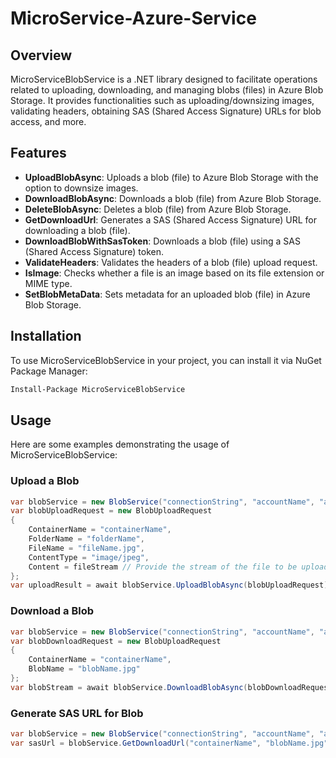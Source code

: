 # MicroService-Azure-Service

## Overview

MicroServiceBlobService is a .NET library designed to facilitate operations related to uploading, downloading, and managing blobs (files) in Azure Blob Storage. It provides functionalities such as uploading/downsizing images, validating headers, obtaining SAS (Shared Access Signature) URLs for blob access, and more.

## Features

- **UploadBlobAsync**: Uploads a blob (file) to Azure Blob Storage with the option to downsize images.
- **DownloadBlobAsync**: Downloads a blob (file) from Azure Blob Storage.
- **DeleteBlobAsync**: Deletes a blob (file) from Azure Blob Storage.
- **GetDownloadUrl**: Generates a SAS (Shared Access Signature) URL for downloading a blob (file).
- **DownloadBlobWithSasToken**: Downloads a blob (file) using a SAS (Shared Access Signature) token.
- **ValidateHeaders**: Validates the headers of a blob (file) upload request.
- **IsImage**: Checks whether a file is an image based on its file extension or MIME type.
- **SetBlobMetaData**: Sets metadata for an uploaded blob (file) in Azure Blob Storage.

## Installation

To use MicroServiceBlobService in your project, you can install it via NuGet Package Manager:

```bash
Install-Package MicroServiceBlobService
```

## Usage

Here are some examples demonstrating the usage of MicroServiceBlobService:

### Upload a Blob

```csharp
var blobService = new BlobService("connectionString", "accountName", "accountKey");
var blobUploadRequest = new BlobUploadRequest
{
    ContainerName = "containerName",
    FolderName = "folderName",
    FileName = "fileName.jpg",
    ContentType = "image/jpeg",
    Content = fileStream // Provide the stream of the file to be uploaded
};
var uploadResult = await blobService.UploadBlobAsync(blobUploadRequest);
```

### Download a Blob

```csharp
var blobService = new BlobService("connectionString", "accountName", "accountKey");
var blobDownloadRequest = new BlobUploadRequest
{
    ContainerName = "containerName",
    BlobName = "blobName.jpg"
};
var blobStream = await blobService.DownloadBlobAsync(blobDownloadRequest);
```

### Generate SAS URL for Blob

```csharp
var blobService = new BlobService("connectionString", "accountName", "accountKey");
var sasUrl = blobService.GetDownloadUrl("containerName", "blobName.jpg");
```
